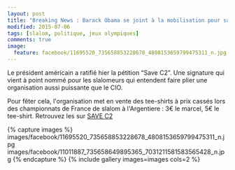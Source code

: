 ```yaml
---
layout: post
title: "Breaking News : Barack Obama se joint à la mobilisation pour sauver le C2 slalom"
modified: 2015-07-06
tags: [slalom, politique, jeux olympiques]
comments: true
image:
  feature: facebook/11695520_735658853228678_4808153659799475311_n.jpg
---
```


Le président américain a ratifié hier la pétition “Save C2”. Une signature qui vient à point nommé pour les slalomeurs qui entendent faire plier une organisation aussi puissante que le CIO.

Pour fêter cela, l'organisation met en vente des tee-shirts à prix cassés lors des championnats de France de slalom à l'Argentiere : 3€ le marcel, 5€ le tee-shirt. Retrouvez les sur [SAVE C2](https://www.facebook.com/savec2men/)

{% capture images %}
images/facebook/11695520_735658853228678_4808153659799475311_n.jpg
images/facebook/11011887_735658649895365_7031211581583565428_n.jpg
{% endcapture %}
{% include gallery images=images cols=2 %}
